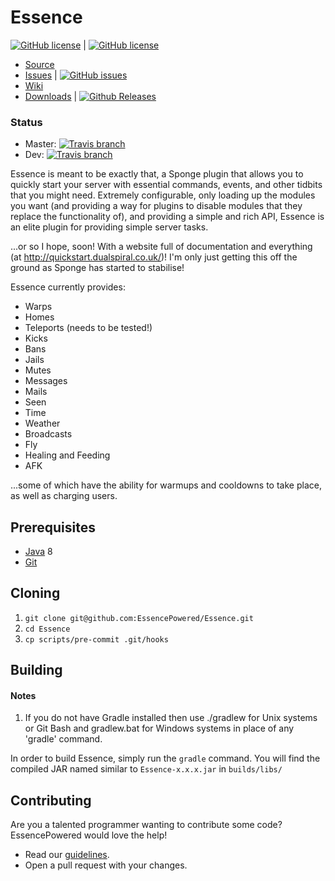 Essence
====

[![GitHub license](https://img.shields.io/badge/License-MIT-brightgreen.svg?style=flat-square)](/LICENSE.txt) |
[![GitHub license](https://img.shields.io/badge/Dependency-JitPack-brightgreen.svg)](https://jitpack.io/#EssencePowered/Essence)

* [Source]
* [Issues] | [![GitHub issues](https://img.shields.io/github/issues/EssencePowered/Essence.svg?style=flat-square)](http://www.github.com/EssencePowered/Essence/issues/)
* [Wiki]
* [Downloads] | [![Github Releases](https://img.shields.io/github/downloads/EssencePowered/Essence/total.svg?style=flat-square)](http://www.github.com/EssencePowered/Essence/releases)

### Status
* Master: [![Travis branch](https://img.shields.io/travis/EssencePowered/Essence/master.svg?style=flat-square)](https://travis-ci.org/EssencePowered/Essence)
* Dev: [![Travis branch](https://img.shields.io/travis/EssencePowered/Essence/develop.svg?style=flat-square)](https://travis-ci.org/EssencePowered/Essence)

Essence is meant to be exactly that, a Sponge plugin that allows you to quickly start your server with essential
commands, events, and other tidbits that you might need. Extremely configurable, only loading up the modules you want
(and providing a way for plugins to disable modules that they replace the functionality of), and providing a simple and
rich API, Essence is an elite plugin for providing simple server tasks.
 
...or so I hope, soon! With a website full of documentation and everything (at http://quickstart.dualspiral.co.uk/)! I'm only just getting this off the ground as Sponge has started to stabilise!

Essence currently provides:

* Warps
* Homes
* Teleports (needs to be tested!)
* Kicks
* Bans
* Jails
* Mutes
* Messages
* Mails
* Seen
* Time
* Weather
* Broadcasts
* Fly
* Healing and Feeding
* AFK

...some of which have the ability for warmups and cooldowns to take place, as well as charging users.

## Prerequisites
* [Java] 8
* [Git]

## Cloning
1. `git clone git@github.com:EssencePowered/Essence.git`
2. `cd Essence`
3. `cp scripts/pre-commit .git/hooks`

## Building
#### Notes
1. If you do not have Gradle installed then use ./gradlew for Unix systems or Git Bash and gradlew.bat for Windows
systems in place of any 'gradle' command.

In order to build Essence, simply run the `gradle` command. You will find the compiled JAR named similar to
`Essence-x.x.x.jar` in `builds/libs/`

## Contributing
Are you a talented programmer wanting to contribute some code? EssencePowered would love the help!
* Read our [guidelines].
* Open a pull request with your changes.

[Source]: https://github.com/EssencePowered/Essence
[Issues]: https://github.com/EssencePowered/Essence/issues
[Wiki]: https://github.com/EssencePowered/Essence/wiki
[Downloads]: https://github.com/EssencePowered/Essence/releases
[Java]: http://www.oracle.com/technetwork/java/javase/downloads/index.html
[Git]: https://git-scm.com/book/en/v2/Getting-Started-Installing-Git
[guidelines]: Contributing.md